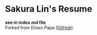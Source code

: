 # Sakura Lin's Resume
__see in index.md file__ <br/>
Forked from Eliseo Papa ([GitHub](http://github.com/elipapa)).
